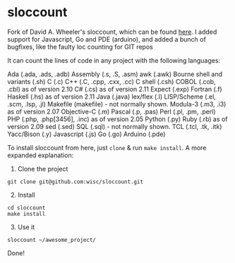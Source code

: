 # sloccount
Fork of David A. Wheeler's sloccount, which can be found [here](http://www.dwheeler.com/sloccount/). I added support for Javascript, Go and PDE (arduino), and added a bunch of bugfixes, like the faulty loc counting for GIT repos

It can count the lines of code in any project with the following languages:

Ada (.ada, .ads, .adb)
Assembly (.s, .S, .asm)
awk (.awk)
Bourne shell and variants (.sh)
C (.c)
C++ (.C, .cpp, .cxx, .cc)
C shell (.csh)
COBOL (.cob, .cbl) as of version 2.10
C# (.cs) as of version 2.11
Expect (.exp)
Fortran (.f)
Haskell (.hs) as of version 2.11
Java (.java)
lex/flex (.l)
LISP/Scheme (.el, .scm, .lsp, .jl)
Makefile (makefile) - not normally shown.
Modula-3 (.m3, .i3) as of version 2.07
Objective-C (.m)
Pascal (.p, .pas)
Perl (.pl, .pm, .perl)
PHP (.php, .php[3456], .inc) as of version 2.05
Python (.py)
Ruby (.rb) as of version 2.09
sed (.sed)
SQL (.sql) - not normally shown.
TCL (.tcl, .tk, .itk)
Yacc/Bison (.y)
Javascript (.js)
Go (.go)
Arduino (.pde)

To install sloccount from here, just `clone` & run `make install`. A more expanded explanation:

1) Clone the project

```
git clone git@github.com:wisc/sloccount.git
```

2) Install
```
cd sloccount
make install
```

3) Use it
```
sloccount ~/awesome_project/
```

Done!
